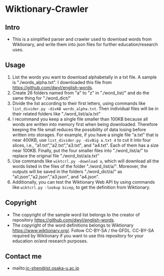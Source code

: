# Wiktionary-Crawler

## Intro 
+ This is a simplified parser and crawler used to download words from Wiktionary, and write them into json files for further education/research uses.

## Usage 
1. List the words you want to download alphabetally in a txt file. A sample is "./words_alpha.txt". I downloaded this file from https://github.com/dwyl/english-words.
2. Create 26 folders named from "a" to "z" in "./word_list/" and do the same thing for "./word_dict/"
3. Divide the list according to their first letters, using commands like ```list_divider.py -divAB words_alpha.txt```. Then individual files will be in their related folders like "./word_list/a/a.txt"
4. I recommand you keep a single file smaller than 100KB because all words are written into memory first when being downloaded. Therefore keeping the file small reduces the possibility of data losing before written into storages.
For example, if you have a single file "a.txt" that is near 400KB, use ```list_divider.py -divBig a.txt 4``` to cut it into four slices, i.e., "a1.txt","a2.txt","a3.txt", and "a4.txt". Each of them has a size near 100KB. Finally, put the four smaller files into "./word_list/a/" to replace the original file "./word_list/a/a.txt"
5. Use commands like ```wiktcrl.py -download a```, which will download all the words listed in the files of the folder "./word_list/a/". Moreover, the outputs will be saved in the folders "./word_dict/a/" as "a1.json","a2.json","a3.json", and "a4.json".
6. Additionally, you can test the Wiktionary Web API by using commands like ```wiktcrl.py -lookup bicep```, to get the definition from Wiktionary.

## Copyright 
+ The copyright of the sample word list belongs to the creator of repository https://github.com/dwyl/english-words. 
+ The copyright of the word definitions belongs to Wiktionary https://www.wiktionary.org/. Follow CC-BY-SA / the GFDL. CC-BY-SA required by Wiktionary if you want to use this repository for your education or/and research purposes.

## Contact me
+ mailto:jc-shen@ist.osaka-u.ac.jp
